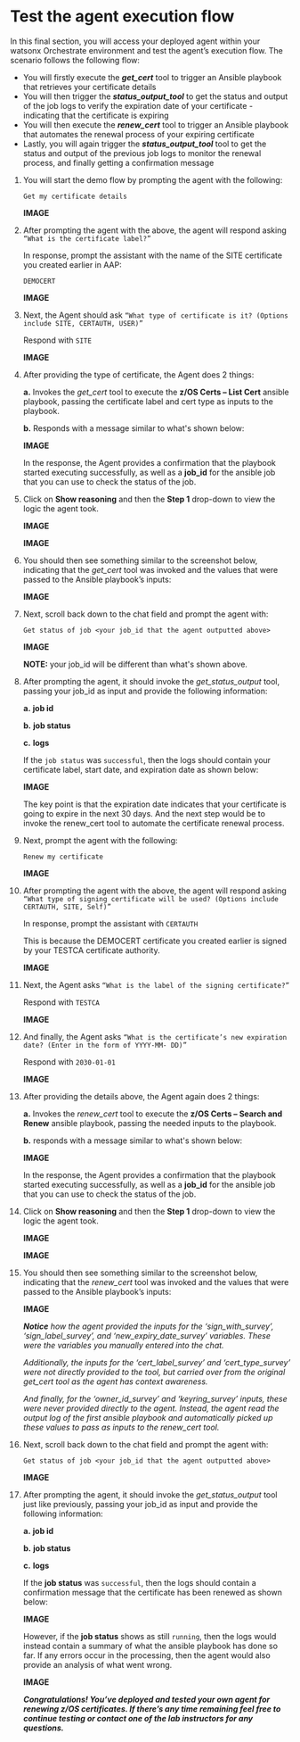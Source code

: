 # Test the agent execution flow

In this final section, you will access your deployed agent within your watsonx Orchestrate environment and test the agent’s execution flow. The scenario follows the following flow:

- You will firstly execute the ***get_cert*** tool to trigger an Ansible playbook that retrieves your certificate details
- You will then trigger the ***status_output_tool*** to get the status and output of the job logs to verify the expiration date of your certificate - indicating that the certificate is expiring
- You will then execute the ***renew_cert*** tool to trigger an Ansible playbook that automates the renewal process of your expiring certificate
- Lastly, you will again trigger the ***status_output_tool*** tool to get the status and output of the previous job logs to monitor the renewal process, and finally getting a confirmation message

1. You will start the demo flow by prompting the agent with the following:
   
    `Get my certificate details`

    **IMAGE**

2. After prompting the agent with the above, the agent will respond asking `“What is the certificate label?”`
   
    In response, prompt the assistant with the name of the SITE certificate you created earlier in AAP:

    `DEMOCERT`

    **IMAGE**

3. Next, the Agent should ask `“What type of certificate is it? (Options include SITE, CERTAUTH, USER)”`
   
    Respond with `SITE`

    **IMAGE**

4. After providing the type of certificate, the Agent does 2 things:
   
    **a.** Invokes the *get_cert* tool to execute the **z/OS Certs – List Cert** ansible playbook, passing the certificate label and cert type as inputs to the playbook.

    **b.** Responds with a message similar to what's shown below:

    **IMAGE**

    In the response, the Agent provides a confirmation that the playbook started executing successfully, as well as a **job_id** for the ansible job that you can use to check the status of the job.

5. Click on **Show reasoning** and then the **Step 1** drop-down to view the logic the agent took.
   
    **IMAGE**

    **IMAGE**

6. You should then see something similar to the screenshot below, indicating that the *get_cert* tool was invoked and the values that were passed to the Ansible playbook’s inputs:
   
    **IMAGE**

7. Next, scroll back down to the chat field and prompt the agent with:
   
    `Get status of job <your job_id that the agent outputted above>`

    **IMAGE**

    **NOTE:** your job_id will be different than what's shown above. 

8. After prompting the agent, it should invoke the *get_status_output* tool, passing your job_id as input and provide the following information:
   
    **a.** **job id**

    **b.** **job status**

    **c.** **logs**

    If the `job status` was `successful`, then the logs should contain your certificate label, start date, and expiration date as shown below:

    **IMAGE**

    The key point is that the expiration date indicates that your certificate is going to expire in the next 30 days. And the next step would be to invoke the renew_cert tool to automate the certificate renewal process.

9. Next, prompt the agent with the following:
    
    `Renew my certificate`

    **IMAGE**

10. After prompting the agent with the above, the agent will respond asking `“What type of signing certificate will be used? (Options include CERTAUTH, SITE, Self)”`
    
    In response, prompt the assistant with `CERTAUTH`

    This is because the DEMOCERT certificate you created earlier is signed by your TESTCA certificate authority.

    **IMAGE**

11. Next, the Agent asks `“What is the label of the signing certificate?”`
    
    Respond with `TESTCA`

    **IMAGE**

12. And finally, the Agent asks `“What is the certificate’s new expiration date? (Enter in the form of YYYY-MM- DD)”`
    
    Respond with `2030-01-01`

    **IMAGE**

13. After providing the details above, the Agent again does 2 things:
    
    **a.** Invokes the *renew_cert* tool to execute the **z/OS Certs – Search and Renew** ansible playbook, passing the needed inputs to the playbook.

    **b.** responds with a message similar to what's shown below:

    **IMAGE**

    In the response, the Agent provides a confirmation that the playbook started executing successfully, as well as a **job_id** for the ansible job that you can use to check the status of the job.

14. Click on **Show reasoning** and then the **Step 1** drop-down to view the logic the agent took.

    **IMAGE**

    **IMAGE**

15. You should then see something similar to the screenshot below, indicating that the *renew_cert* tool was invoked and the values that were passed to the Ansible playbook’s inputs:
    
    **IMAGE**

    ***Notice** how the agent provided the inputs for the ‘sign_with_survey’, ‘sign_label_survey’, and ‘new_expiry_date_survey’ variables. These were the variables you manually entered into the chat.*

    *Additionally, the inputs for the ‘cert_label_survey’ and ‘cert_type_survey’ were not directly provided to the tool, but carried over from the original get_cert tool as the agent has context awareness.*

    *And finally, for the ‘owner_id_survey’ and ‘keyring_survey’ inputs, these were never provided directly to the agent. Instead, the agent read the output log of the first ansible playbook and automatically picked up these values to pass as inputs to the renew_cert tool.*

16. Next, scroll back down to the chat field and prompt the agent with:
    
    `Get status of job <your job_id that the agent outputted above>`

    **IMAGE**

17. After prompting the agent, it should invoke the *get_status_output* tool just like previously, passing your job_id as input and provide the following information:

    **a.** **job id**

    **b.** **job status**

    **c.** **logs**

    If the **job status** was `successful`, then the logs should contain a confirmation message that the certificate has been renewed as shown below:

    **IMAGE**

    However, if the **job status** shows as still `running`, then the logs would instead contain a summary of what the ansible playbook has done so far. If any errors occur in the processing, then the agent would also provide an analysis of what went wrong.

    **IMAGE**

    ***Congratulations! You’ve deployed and tested your own agent for renewing z/OS certificates. If there’s any time remaining feel free to continue testing or contact one of the lab instructors for any questions.***